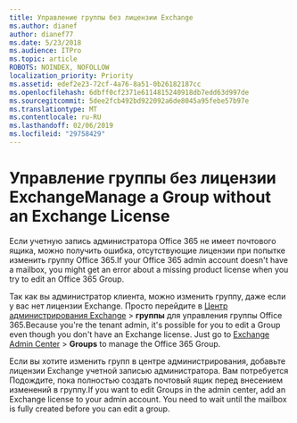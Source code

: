```yaml
---
title: Управление группы без лицензии Exchange
ms.author: dianef
author: dianef77
ms.date: 5/23/2018
ms.audience: ITPro
ms.topic: article
ROBOTS: NOINDEX, NOFOLLOW
localization_priority: Priority
ms.assetid: edef2e23-72cf-4a76-8a51-0b26182187cc
ms.openlocfilehash: 6dbff0cf2371e6114815240918db7edd63d997de
ms.sourcegitcommit: 5dee2fcb492bd922092a6de8045a95febe57b97e
ms.translationtype: MT
ms.contentlocale: ru-RU
ms.lasthandoff: 02/06/2019
ms.locfileid: "29758429"
---
```

# <a name="manage-a-group-without-an-exchange-license"></a><span data-ttu-id="c0e6d-102">Управление группы без лицензии Exchange</span><span class="sxs-lookup"><span data-stu-id="c0e6d-102">Manage a Group without an Exchange License</span></span>

<span data-ttu-id="c0e6d-103">Если учетную запись администратора Office 365 не имеет почтового ящика, можно получить ошибка, отсутствующие лицензии при попытке изменить группу Office 365.</span><span class="sxs-lookup"><span data-stu-id="c0e6d-103">If your Office 365 admin account doesn't have a mailbox, you might get an error about a missing product license when you try to edit an Office 365 Group.</span></span>
  
<span data-ttu-id="c0e6d-p101">Так как вы администратор клиента, можно изменить группу, даже если у вас нет лицензии Exchange. Просто перейдите в [Центр администрирования Exchange](https://outlook.office365.com/ecp.aspx) \> **группы** для управления группы Office 365.</span><span class="sxs-lookup"><span data-stu-id="c0e6d-p101">Because you're the tenant admin, it's possible for you to edit a Group even though you don't have an Exchange license. Just go to [Exchange Admin Center](https://outlook.office365.com/ecp.aspx) \> **Groups** to manage the Office 365 Group.</span></span> 
  
<span data-ttu-id="c0e6d-p102">Если вы хотите изменить групп в центре администрирования, добавьте лицензии Exchange учетной записью администратора. Вам потребуется Подождите, пока полностью создать почтовый ящик перед внесением изменений в группу.</span><span class="sxs-lookup"><span data-stu-id="c0e6d-p102">If you want to edit Groups in the admin center, add an Exchange license to your admin account. You need to wait until the mailbox is fully created before you can edit a group.</span></span>
  

